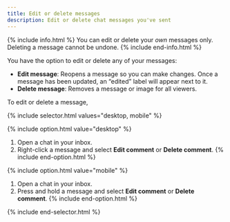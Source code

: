 ```yaml
---
title: Edit or delete messages
description: Edit or delete chat messages you've sent
---
```

<div id="new-ieatta" markdown="1">

{% include info.html %}
You can edit or delete your *own* messages only. Deleting a message cannot be undone.
{% include end-info.html %}

You have the option to edit or delete any of your messages:
- **Edit message**: Reopens a message so you can make changes. Once a message has been updated, an “edited” label will appear next to it. 
- **Delete message**: Removes a message or image for all viewers. 

To edit or delete a message, 

{% include selector.html values="desktop, mobile" %}

{% include option.html value="desktop" %}
1. Open a chat in your inbox. 
2. Right-click a message and select **Edit comment** or **Delete comment**.
{% include end-option.html %}

{% include option.html value="mobile" %}
1. Open a chat in your inbox. 
2. Press and hold a message and select **Edit comment** or **Delete comment**.
{% include end-option.html %}

{% include end-selector.html %}

</div>
